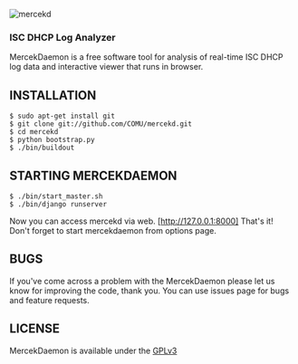 ![mercekd](http://i.imgur.com/IKDeu0I.png)
### ISC DHCP Log Analyzer

MercekDaemon is a free software tool for analysis of real-time ISC DHCP log data and interactive viewer that runs in browser.

## INSTALLATION

    $ sudo apt-get install git
    $ git clone git://github.com/COMU/mercekd.git
    $ cd mercekd
    $ python bootstrap.py
    $ ./bin/buildout

## STARTING MERCEKDAEMON

    $ ./bin/start_master.sh
    $ ./bin/django runserver

Now you can access mercekd via web. [http://127.0.0.1:8000]
That's it! Don't forget to start mercekdaemon from options page.

## BUGS

If you've come across a problem with the MercekDaemon please let us know for improving the code, thank you. 
You can use issues page for bugs and feature requests.

## LICENSE

MercekDaemon is available under the [GPLv3](http://gplv3.fsf.org/)
